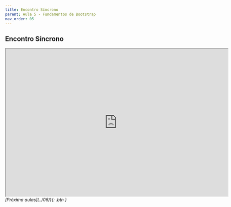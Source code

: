 ```yaml
---
title: Encontro Síncrono
parent: Aula 5 - Fundamentos de Bootstrap
nav_order: 05
---
```


## Encontro Síncrono
<iframe src="https://drive.google.com/file/d/1GKFb561gd3EEBDUy9irZ-St5kGA38vLv/preview" width="720" height="480" allow="autoplay"></iframe>


<span class="fs-3 float-right">
<i class="fas fa-download">[Próxima aulas](../06/){: .btn }</i>
</span>
